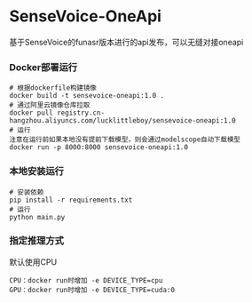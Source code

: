 # SenseVoice-OneApi
基于SenseVoice的funasr版本进行的api发布，可以无缝对接oneapi

### Docker部署运行
```
# 根据dockerfile构建镜像
docker build -t sensevoice-oneapi:1.0 .
# 通过阿里云镜像仓库拉取
docker pull registry.cn-hangzhou.aliyuncs.com/lucklittleboy/sensevoice-oneapi:1.0
# 运行
注意在运行前如果本地没有提前下载模型，则会通过modelscope自动下载模型
docker run -p 8000:8000 sensevoice-oneapi:1.0
```

### 本地安装运行
```
# 安装依赖
pip install -r requirements.txt
# 运行
python main.py
```

### 指定推理方式
默认使用CPU
```
CPU：docker run时增加 -e DEVICE_TYPE=cpu
GPU：docker run时增加 -e DEVICE_TYPE=cuda:0
```
